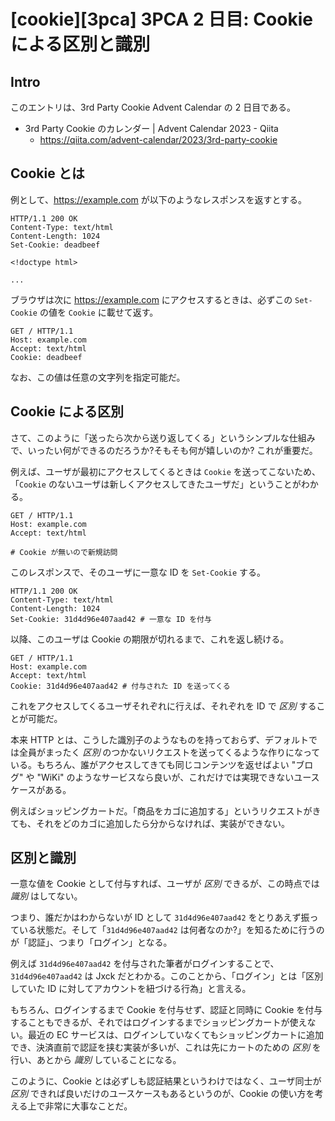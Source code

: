 # [cookie][3pca] 3PCA 2 日目: Cookie による区別と識別

## Intro

このエントリは、3rd Party Cookie Advent Calendar の 2 日目である。

- 3rd Party Cookie のカレンダー | Advent Calendar 2023 - Qiita
  - https://qiita.com/advent-calendar/2023/3rd-party-cookie


## Cookie とは

例として、https://example.com が以下のようなレスポンスを返すとする。

```http
HTTP/1.1 200 OK
Content-Type: text/html
Content-Length: 1024
Set-Cookie: deadbeef

<!doctype html>

...
```

ブラウザは次に https://example.com にアクセスするときは、必ずこの `Set-Cookie` の値を `Cookie` に載せて返す。

```http
GET / HTTP/1.1
Host: example.com
Accept: text/html
Cookie: deadbeef
```

なお、この値は任意の文字列を指定可能だ。


## Cookie による区別

さて、このように「送ったら次から送り返してくる」というシンプルな仕組みで、いったい何ができるのだろうか?そもそも何が嬉しいのか? これが重要だ。

例えば、ユーザが最初にアクセスしてくるときは `Cookie` を送ってこないため、「`Cookie` のないユーザは新しくアクセスしてきたユーザだ」ということがわかる。

```http
GET / HTTP/1.1
Host: example.com
Accept: text/html

# Cookie が無いので新規訪問
```

このレスポンスで、そのユーザに一意な ID を `Set-Cookie` する。

```http
HTTP/1.1 200 OK
Content-Type: text/html
Content-Length: 1024
Set-Cookie: 31d4d96e407aad42 # 一意な ID を付与
```

以降、このユーザは Cookie の期限が切れるまで、これを返し続ける。

```http
GET / HTTP/1.1
Host: example.com
Accept: text/html
Cookie: 31d4d96e407aad42 # 付与された ID を送ってくる
```

これをアクセスしてくるユーザそれぞれに行えば、それぞれを ID で *区別* することが可能だ。

本来 HTTP とは、こうした識別子のようなものを持っておらず、デフォルトでは全員がまったく *区別* のつかないリクエストを送ってくるような作りになっている。もちろん、誰がアクセスしてきても同じコンテンツを返せばよい "ブログ" や "WiKi" のようなサービスなら良いが、これだけでは実現できないユースケースがある。

例えばショッピングカートだ。「商品をカゴに追加する」というリクエストがきても、それをどのカゴに追加したら分からなければ、実装ができない。


## 区別と識別

一意な値を Cookie として付与すれば、ユーザが *区別* できるが、この時点では *識別* はしてない。

つまり、誰だかはわからないが ID として `31d4d96e407aad42` をとりあえず振っている状態だ。そして「`31d4d96e407aad42` は何者なのか?」を知るために行うのが「認証」、つまり「ログイン」となる。

例えば `31d4d96e407aad42` を付与された筆者がログインすることで、`31d4d96e407aad42` は Jxck だとわかる。このことから、「ログイン」とは「区別していた ID に対してアカウントを紐づける行為」と言える。

もちろん、ログインするまで Cookie を付与せず、認証と同時に Cookie を付与することもできるが、それではログインするまでショッピングカートが使えない。最近の EC サービスは、ログインしていなくてもショッピングカートに追加でき、決済直前で認証を挟む実装が多いが、これは先にカートのための *区別* を行い、あとから *識別* していることになる。

このように、Cookie とは必ずしも認証結果というわけではなく、ユーザ同士が *区別* できれば良いだけのユースケースもあるというのが、Cookie の使い方を考える上で非常に大事なことだ。